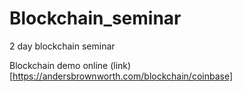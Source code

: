 # Blockchain_seminar
2 day blockchain seminar 


Blockchain demo online (link)[https://andersbrownworth.com/blockchain/coinbase]
